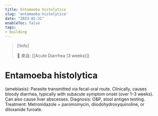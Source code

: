 ```yaml
---
title: Entamoeba histolytica
slug: 'entamoeba-histolytica'
date: "2023-01-31"
enableToc: false
tags:
- building
---
```


> [!info]
>
> 🌱 來自: [[Acute Diarrhea (3 weeks)]]

# Entamoeba histolytica
(amebiasis): Parasite transmitted via fecal-oral route. Clinically, causes bloody diarrhea, typically with subacute symptom onset (over 1–3 weeks). Can also cause liver abscesses. Diagnosis: O&P, stool antigen testing. Treatment: Metronidazole \+ paromomycin, diiodohydroxyquinoline, or diloxanide furoate.
